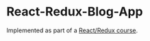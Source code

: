 # React-Redux-Blog-App
Implemented as part of a [React/Redux course](https://www.udemy.com/react-redux/).
